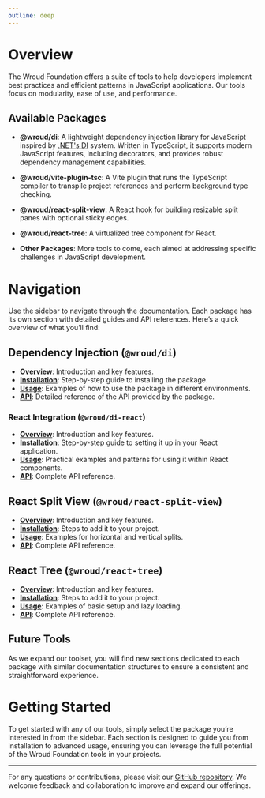 ```yaml
---
outline: deep
---
```


# Overview

The Wroud Foundation offers a suite of tools to help developers implement best practices and efficient patterns in JavaScript applications. Our tools focus on modularity, ease of use, and performance.

## Available Packages

- **@wroud/di**: A lightweight dependency injection library for JavaScript inspired by [.NET's DI](https://learn.microsoft.com/en-us/dotnet/core/extensions/dependency-injection) system. Written in TypeScript, it supports modern JavaScript features, including decorators, and provides robust dependency management capabilities.
- **@wroud/vite-plugin-tsc**: A Vite plugin that runs the TypeScript compiler to transpile project references and perform background type checking.

- **@wroud/react-split-view**: A React hook for building resizable split panes with optional sticky edges.
- **@wroud/react-tree**: A virtualized tree component for React.

- **Other Packages**: More tools to come, each aimed at addressing specific challenges in JavaScript development.

# Navigation

Use the sidebar to navigate through the documentation. Each package has its own section with detailed guides and API references. Here’s a quick overview of what you’ll find:

## Dependency Injection (`@wroud/di`)

- **[Overview](./di/overview)**: Introduction and key features.
- **[Installation](./di/install)**: Step-by-step guide to installing the package.
- **[Usage](./di/usage)**: Examples of how to use the package in different environments.
- **[API](./di/api)**: Detailed reference of the API provided by the package.

### React Integration (`@wroud/di-react`)

- **[Overview](./di/integrations/react/overview)**: Introduction and key features.
- **[Installation](./di/integrations/react/install)**: Step-by-step guide to setting it up in your React application.
- **[Usage](./di/integrations/react/usage)**: Practical examples and patterns for using it within React components.
- **[API](./di/integrations/react/api)**: Complete API reference.

## React Split View (`@wroud/react-split-view`)

- **[Overview](./react-split-view/overview)**: Introduction and key features.
- **[Installation](./react-split-view/install)**: Steps to add it to your project.
- **[Usage](./react-split-view/usage)**: Examples for horizontal and vertical splits.
- **[API](./react-split-view/api)**: Complete API reference.

## React Tree (`@wroud/react-tree`)

- **[Overview](./react-tree/overview)**: Introduction and key features.
- **[Installation](./react-tree/install)**: Steps to add it to your project.
- **[Usage](./react-tree/usage)**: Examples of basic setup and lazy loading.
- **[API](./react-tree/api)**: Complete API reference.

## Future Tools

As we expand our toolset, you will find new sections dedicated to each package with similar documentation structures to ensure a consistent and straightforward experience.

# Getting Started

To get started with any of our tools, simply select the package you’re interested in from the sidebar. Each section is designed to guide you from installation to advanced usage, ensuring you can leverage the full potential of the Wroud Foundation tools in your projects.

---

For any questions or contributions, please visit our [GitHub repository](https://github.com/wroud/foundation). We welcome feedback and collaboration to improve and expand our offerings.
